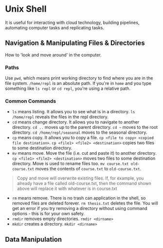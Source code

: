 # Unix Shell

It is useful for interacting with cloud technology, building pipelines, automating computer tasks and replicating tasks.

## Navigation & Manipulating Files & Directories

How to 'look and move around' in the computer.

### Paths 

Use `pwd`, which means print working directory to find where you are in the file system. `/home/repl` is an absolute path. If you're in `home` and you type something like `ls repl` or `cd repl`, you're using a relative path.

### Common Commands

* `ls` means listing. It allows you to see what is in a directory. `ls /home/repl` reveals the files in the repl directory.
* `cd` means change directory. It allows you to navigate to another directory. `cd ..` moves up to the parent directory. `cd ~` moves to the root directory. `cd /home/repl/seasonal` moves to the seasonal directory.
* `cp` means copy. It allows you to copy a file. `cp <file to copy> <copied file destination>`. `cp <file1> <file2> <destination>` copies two files to some destination directory.
* `mv` means move. Move the file (i.e. cut and paste it) to another directory. `cp <file1> <file2> <destination>` moves two files to some destination directory. Move is used to rename files too. `mv course.txt old-course.txt` moves the contents of `course.txt` to `old-course.txt`.

> Copy and move will overwrite existing files. If, for example, you already have a file called old-course.txt, then the command shown above will replace it with whatever is in course.txt

* `rm` means remove. There is no trash can application in the shell, so removed files are deleted forever. `rm thesis.txt` deletes the file. You will get an error if you try removing a directory without using command options - this is for your own safety.
* `rmdir` removes empty directories. `rmdir <dirname>`
* `mkdir` creates a directory. `mkdir <dirname>`

## Data Manipulation

